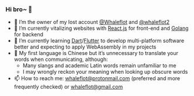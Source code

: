 ### Hi bro~ 👋

- 🐳 I’m the owner of my lost account [@Whaleflot](https://github.com/Whaleflot) and [@whaleflot2](https://github.com/whaleflot2)
- 🔭 I’m currently vitalizing websites with [React.js](https://github.com/facebook/react) for front-end and [Golang](https://github.com/golang) for backend
- 🌱 I’m currently learning [Dart](https://github.com/dart-lang)/[Flutter](https://github.com/flutter) to develop multi-platform software better and expecting to apply WebAssembly in my projects
- 💬 My first language is Chinese but it’s unnecessary to translate your words when communicating, although:
  - Many slangs and academic Latin words remain unfamiliar to me
  - I may wrongly reckon your meaning when looking up obscure words
- 📫 How to reach me: whaleflot@protonmail.com (preferred and more frequently checked) or whaleflot@gmail.com
